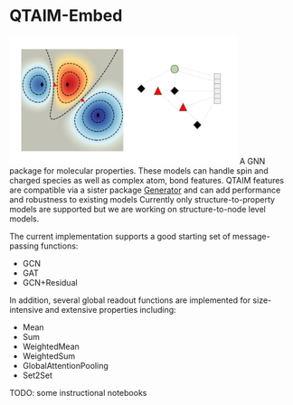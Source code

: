 # QTAIM-Embed
<img src="https://github.com/santi921/qtaim_embed/blob/main/data/plots/TOC.png" width=80% height=80%>
A GNN package for molecular properties. These models can handle spin and charged species as well as complex atom, bond features. 
QTAIM features are compatible via a sister package <a href="https://github.com/santi921/qtaim_generator">Generator</a> and can add performance and robustness to existing models 
Currently only structure-to-property models are supported but we are working on structure-to-node level models. 
<br/>

The current implementation supports a good starting set of message-passing functions:
- GCN
- GAT
- GCN+Residual
  
In addition, several global readout functions are implemented for size-intensive and extensive properties including:
- Mean
- Sum
- WeightedMean
- WeightedSum
- GlobalAttentionPooling
- Set2Set  


TODO: some instructional notebooks 
